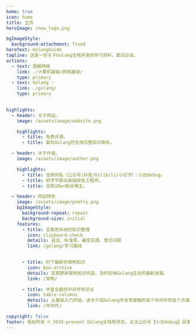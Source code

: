 ```yaml
---
home: true
icon: home
title: 主页
heroImage: /new_logo.png

bgImageStyle:
  background-attachment: fixed
heroText: GolangGuide
tagline: 这是一份关于Golang全栈开发的学习资料，面试必读。
actions:
  - text: 图解网络
    link: ./计算机基础/网络基础/
    type: primary
  - text: Golang 💡
    link: ./golang/
    type: primary    
  

highlights:
  - header: 关于网站。
    image: /assets/image/website.png

    highlights:
      - title: 免费开源。
      - title: 面向Golang的全栈完整知识体系。

  - header: 关于作者。
    image: /assets/image/author.png

    highlights:
      - title: 全网同名（公众号/抖音/bilibili/小红书）：小白debug。
      - title: 前字节跳动高级研发工程师。
      - title: 全网10w+粉丝博主。

  - header: 网站特色
    image: /assets/image/poetry.png
    bgImageStyle:
      background-repeat: repeat
      background-size: initial
    features:
      - title: 全面而系统的知识整理
        icon: clipboard-check
        details: 语法、标准库、最佳实践、常见问题
        link: /golang/学习路线
        

      - title: 时下最新的架构知识
        icon: box-archive
        details: 定期更新架构知识内容，及时反映Golang生态的最新发展。
        link: /架构/

      - title: 丰富全面的中间件知识点
        icon: table-columns
        details: 从基础入门开始，逐步介绍Golang开发常接触的各个中间件的各个方面
        link: /中间件/

copyright: false
footer: 版权所有 © 2019-present Golang全栈程序员，关注公众号【小白debug】回复【面试】获取最全面试pdf
---
```

